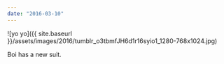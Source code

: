 ```yaml
---
date: "2016-03-10"
---
```


![yo yo]({{ site.baseurl }}/assets/images/2016/tumblr_o3tbmfJH6d1r16syio1_1280-768x1024.jpg)

Boi has a new suit.
